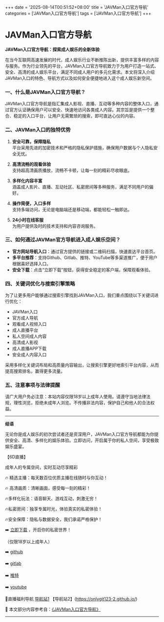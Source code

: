 +++
date = '2025-08-14T00:51:52+08:00'
title = 'JAVMan入口官方导航'
categories = ['JAVMan入口官方导航']
tags = ['JAVMan入口官方导航']
+++

# JAVMan入口官方导航

**JAVMan入口官方导航：探索成人娱乐的全新体验**

在当今互联网高速发展的时代，成人娱乐行业不断推陈出新，提供丰富多样的内容与服务。作为行业领先的平台，JAVMan入口官方导航致力于为用户打造一站式、安全、高清的成人娱乐平台，满足不同成人用户的多元化需求。本文将深入介绍JAVMan入口的特色、导航方式以及如何安全便捷地进入这个成人娱乐新空间。

### 一、什么是JAVMan入口官方导航？

JAVMan入口官方导航是指汇集成人影视、直播、互动等多种内容的整体入口，通过官方认证确保用户可以安全、快速地访问各类成人内容。其宗旨是提供一个整合、稳定的入口平台，让用户无需繁琐的搜索，即可直达心仪的内容。

### 二、JAVMan入口的独特优势

1. **安全可靠，保障隐私**  
平台采用先进的加密技术和严格的隐私保护措施，确保用户数据与个人隐私安全无忧。

2. **高清流畅的观看体验**  
支持超高清画质播放，流畅不卡顿，让每一刻的精彩尽收眼底。

3. **多样化内容丰富**  
涵盖成人影片、直播、互动社区、私密房间等多种服务，满足不同用户的偏好。

4. **操作简便，入口多样**  
支持多端访问，无论是电脑端还是移动端，都能轻松一触即达。

5. **24小时在线客服**  
为用户提供及时的技术支持和内容咨询服务。

### 三、如何通过JAVMan官方导航进入成人娱乐空间？

- **官方网站导航入口**：通过官方提供的链接或二维码扫描，快速直达平台首页。
- **多平台推荐**：支持Github、Gitlab、推特、YouTube等多渠道推广，便于用户根据喜好选择入口。
- **安全下载**：点击“立即下载”按钮，获得安全稳定的客户端，保障观看体验。

### 四、关键词优化与搜索引擎策略

为了让更多用户能够通过搜索引擎找到JAVMan入口，我们重点围绕以下关键词进行优化：

- JAVMan入口
- 官方成人导航
- 观看成人视频入口
- 成人直播平台
- 私人空间成人内容
- 高清成人影视
- 成人直播APP下载
- 安全成人内容入口

采用多样化关键词布局和高质量内容输出，让搜索引擎更好地索引平台内容，从而提高搜索排名，赢得更多流量。

### 五、注意事项与法律提醒

请广大用户务必注意：本站内容仅限18岁以上成年人使用。请遵守当地法律法规，理性浏览，拒绝未成年人浏览。不传播非法内容，保护自己和他人的合法权益。

---

**结语**

无论你是成人娱乐的初次尝试者还是资深用户，JAVMan入口官方导航都能为你提供安全、高清、多样化的娱乐体验。立即访问，开启属于你的私人空间，享受极致娱乐盛宴。

【6D直播】

成年人的专属空间，实时互动尽享精彩

🔥 精选主播：每天数百位优质主播在线随时与你互动！

🔥 高清画质：清晰画面，感受每一刻的精彩！

🔥多样化玩法：语音聊天、游戏互动，刺激无穷！

🔥私密房间：独享专属时光，体验真实的私密体验！

🔥安全保障：隐私与数据安全，我们承诺严格保护！

➡️ [立即下载](https://down123.s3.ap-east-1.amazonaws.com/down/down.html?channelCode=blog) ，开启你的私密世界！

（仅限18岁以上成年人）

➡️ [github](https://aldult-live.github.io/)

➡️ [gitlab](https://seo-09598d.gitlab.io/)

➡️ [推特](https://x.com/wegame33)

➡️ [youtube](https://www.youtube.com/@6Dlive)

🔞直播福利导航 [导航站1](https://webstack-86085a.gitlab.io/) 【导航站2】(https://onlygit123-2.github.io/)


📘 本文部分内容参考自：[《JAVMan入口官方导航》](https://webstack-hugo-18.pages.dev/)

---
